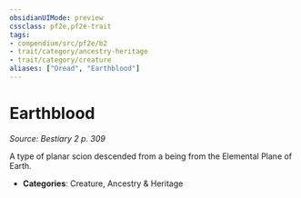 ```yaml
---
obsidianUIMode: preview
cssclass: pf2e,pf2e-trait
tags:
- compendium/src/pf2e/b2
- trait/category/ancestry-heritage
- trait/category/creature
aliases: ["Oread", "Earthblood"]
---
```

# Earthblood  
*Source: Bestiary 2 p. 309*  

A type of planar scion descended from a being from the Elemental Plane of Earth.

- **Categories**: Creature, Ancestry & Heritage